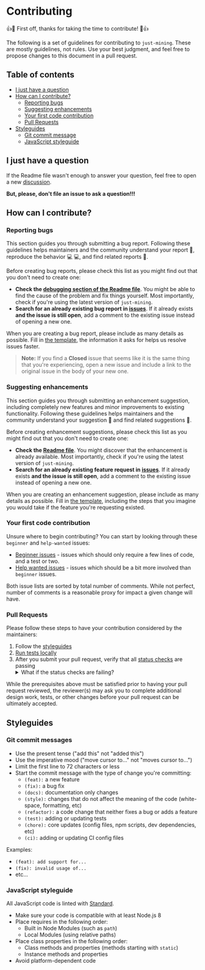 # Contributing

:+1::tada: First off, thanks for taking the time to contribute! :tada::+1:

The following is a set of guidelines for contributing to `just-mining`. These are mostly guidelines, not rules. Use your best judgment, and feel free to propose changes to this document in a pull request.

## Table of contents

- [I just have a question][question]
- [How can I contribute?][how-can-i-contribute]
  - [Reporting bugs][reporting-bugs]
  - [Suggesting enhancements][suggesting-enhancements]
  - [Your first code contribution][your-first-code-contribution]
  - [Pull Requests][pull-requests]
- [Styleguides][styleguides]
  - [Git commit message][git-commit-message]
  - [JavaScript styleguide][js-styleguide]

## I just have a question

If the Readme file wasn't enough to answer your question, feel free to open a new [discussion][newdiscussion].

**But, please, don't file an issue to ask a question!!!**

## How can I contribute?

### Reporting bugs

This section guides you through submitting a bug report. Following these guidelines helps maintainers and the community understand your report :pencil:, reproduce the behavior :computer: :computer:, and find related reports :mag_right:.

Before creating bug reports, please check this list as you might find out that you don't need to create one:

- **Check the [debugging section of the Readme file][readme-debug]**. You might be able to find the cause of the problem and fix things yourself. Most importantly, check if you're using the latest version of `just-mining`.
- **Search for an already existing bug report in [issues][issues]**. If it already exists **and the issue is still open**, add a comment to the existing issue instead of opening a new one.

When you are creating a bug report, please include as many details as possible. Fill in [the template][bug-report-template], the information it asks for helps us resolve issues faster.

> **Note:** If you find a **Closed** issue that seems like it is the same thing that you're experiencing, open a new issue and include a link to the original issue in the body of your new one.

### Suggesting enhancements

This section guides you through submitting an enhancement suggestion, including completely new features and minor improvements to existing functionality. Following these guidelines helps maintainers and the community understand your suggestion :pencil: and find related suggestions :mag_right:.

Before creating enhancement suggestions, please check this list as you might find out that you don't need to create one:

- **Check the [Readme file][readme]**. You might discover that the enhancement is already available. Most importantly, check if you're using the latest version of `just-mining`.
- **Search for an already existing feature request in [issues][issues]**. If it already exists **and the issue is still open**, add a comment to the existing issue instead of opening a new one.

When you are creating an enhancement suggestion, please include as many details as possible. Fill in [the template][feature-request-template], including the steps that you imagine you would take if the feature you're requesting existed.

### Your first code contribution

Unsure where to begin contributing? You can start by looking through these `beginner` and `help-wanted` issues:

- [Beginner issues][beginner] - issues which should only require a few lines of code, and a test or two.
- [Help wanted issues][help-wanted] - issues which should be a bit more involved than `beginner` issues.

Both issue lists are sorted by total number of comments. While not perfect, number of comments is a reasonable proxy for impact a given change will have.

### Pull Requests

Please follow these steps to have your contribution considered by the maintainers:

1. Follow the [styleguides][styleguides]
2. [Run tests locally][readme-tests]
3. After you submit your pull request, verify that all [status checks][status-checks] are passing <details><summary>What if the status checks are failing?</summary>If a status check is failing, and you believe that the failure is unrelated to your change, please leave a comment on the pull request explaining why you believe the failure is unrelated. A maintainer will re-run the status check for you. If we conclude that the failure was a false positive, we will take needed actions to solve the problem.</details>

While the prerequisites above must be satisfied prior to having your pull request reviewed, the reviewer(s) may ask you to complete additional design work, tests, or other changes before your pull request can be ultimately accepted.

## Styleguides

### Git commit messages

- Use the present tense ("add this" not "added this")
- Use the imperative mood ("move cursor to..." not "moves cursor to...")
- Limit the first line to 72 characters or less
- Start the commit message with the type of change you're committing:
  - `(feat):` a new feature
  - `(fix):` a bug fix
  - `(docs):` documentation only changes
  - `(style):` changes that do not affect the meaning of the code (white-space, formatting, etc)
  - `(refactor):` a code change that neither fixes a bug or adds a feature
  - `(test):` adding or updating tests
  - `(chore):` core updates (config files, npm scripts, dev dependencies, etc)
  - `(ci):` adding or updating CI config files

Examples:

- `(feat): add support for...`
- `(fix): invalid usage of...`
- etc…

### JavaScript styleguide

All JavaScript code is linted with [Standard][standard].

- Make sure your code is compatible with at least Node.js 8
- Place requires in the following order:
  - Built in Node Modules (such as `path`)
  - Local Modules (using relative paths)
- Place class properties in the following order:
  - Class methods and properties (methods starting with `static`)
  - Instance methods and properties
- Avoid platform-dependent code

[question]: #i-just-have-a-question
[how-can-i-contribute]: #how-can-i-contribute
[reporting-bugs]: #reporting-bugs
[suggesting-enhancements]: #suggesting-enhancements
[your-first-code-contribution]: #your-first-code-contribution
[pull-requests]: #pull-requests
[styleguides]: #styleguides
[git-commit-message]: #git-commit-message
[js-styleguide]: #javascript-styleguide
[newdiscussion]: https://github.com/g-script/just-mining/discussions/new
[readme]: https://github.com/g-script/just-mining/blob/main/README.md
[readme-debug]: https://github.com/g-script/just-mining/blob/main/README.md#beetle-debugging
[readme-tests]: https://github.com/g-script/just-mining/blob/main/README.md#game_die-running-tests
[issues]: https://github.com/g-script/just-mining/issues?q=is%3Aissue+is%3Aopen
[bug-report-template]: https://github.com/g-script/just-mining/blob/main/.github/ISSUE_TEMPLATE/bug_report.md
[feature-request-template]: https://github.com/g-script/just-mining/blob/main/.github/ISSUE_TEMPLATE/feature_request.md
[beginner]: https://github.com/g-script/just-mining/issues?q=is%3Aopen+is%3Aissue+label%3A%22good+first+issue%22+sort%3Acomments-desc
[help-wanted]: https://github.com/g-script/just-mining/issues?q=is%3Aopen+is%3Aissue+label%3A%22help+wanted%22+sort%3Acomments-desc
[status-checks]: https://help.github.com/articles/about-status-checks
[standard]: https://standardjs.com
